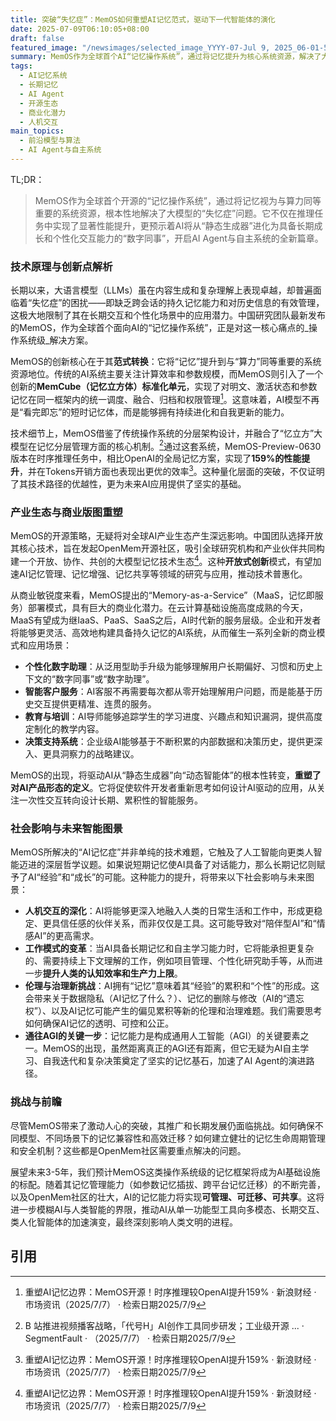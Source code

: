 ```yaml
---
title: 突破“失忆症”：MemOS如何重塑AI记忆范式，驱动下一代智能体的演化
date: 2025-07-09T06:10:05+08:00
draft: false
featured_image: "/newsimages/selected_image_YYYY-07-Jul 9, 2025_06-01-55-381.jpg"
summary: MemOS作为全球首个AI“记忆操作系统”，通过将记忆提升为核心系统资源，解决了大模型的“失忆症”难题，并在推理任务中实现了159%的性能提升。这项技术突破不仅有望重塑AI的商业应用边界，加速AI Agent的演进，更将深刻影响人机交互模式和未来社会图景。
tags: 
  - AI记忆系统
  - 长期记忆
  - AI Agent
  - 开源生态
  - 商业化潜力
  - 人机交互
main_topics: 
  - 前沿模型与算法
  - AI Agent与自主系统
---
```


TL;DR：
>MemOS作为全球首个开源的“记忆操作系统”，通过将记忆视为与算力同等重要的系统资源，根本性地解决了大模型的“失忆症”问题。它不仅在推理任务中实现了显著性能提升，更预示着AI将从“静态生成器”进化为具备长期成长和个性化交互能力的“数字同事”，开启AI Agent与自主系统的全新篇章。

### 技术原理与创新点解析

长期以来，大语言模型（LLMs）虽在内容生成和复杂理解上表现卓越，却普遍面临着“失忆症”的困扰——即缺乏跨会话的持久记忆能力和对历史信息的有效管理，这极大地限制了其在长期交互和个性化场景中的应用潜力。中国研究团队最新发布的MemOS，作为全球首个面向AI的“记忆操作系统”，正是对这一核心痛点的_操作系统级_解决方案。

MemOS的创新核心在于其**范式转换**：它将“记忆”提升到与“算力”同等重要的系统资源地位。传统的AI系统主要关注计算效率和参数规模，而MemOS则引入了一个创新的**MemCube（记忆立方体）标准化单元**，实现了对明文、激活状态和参数记忆在同一框架内的统一调度、融合、归档和权限管理[^1]。这意味着，AI模型不再是“看完即忘”的短时记忆体，而是能够拥有持续进化和自我更新的能力。

技术细节上，MemOS借鉴了传统操作系统的分层架构设计，并融合了“忆立方”大模型在记忆分层管理方面的核心机制。[^5]通过这套系统，MemOS-Preview-0630版本在时序推理任务中，相比OpenAI的全局记忆方案，实现了**159%的性能提升**，并在Tokens开销方面也表现出更优的效率[^1]。这种量化层面的突破，不仅证明了其技术路径的优越性，更为未来AI应用提供了坚实的基础。

### 产业生态与商业版图重塑

MemOS的开源策略，无疑将对全球AI产业生态产生深远影响。中国团队选择开放其核心技术，旨在发起OpenMem开源社区，吸引全球研究机构和产业伙伴共同构建一个开放、协作、共创的大模型记忆技术生态[^1]。这种**开放式创新**模式，有望加速AI记忆管理、记忆增强、记忆共享等领域的研究与应用，推动技术普惠化。

从商业敏锐度来看，MemOS提出的“Memory-as-a-Service”（MaaS，记忆即服务）部署模式，具有巨大的商业化潜力。在云计算基础设施高度成熟的今天，MaaS有望成为继IaaS、PaaS、SaaS之后，AI时代新的服务层级。企业和开发者将能够更灵活、高效地构建具备持久记忆的AI系统，从而催生一系列全新的商业模式和应用场景：

*   **个性化数字助理**：从泛用型助手升级为能够理解用户长期偏好、习惯和历史上下文的“数字同事”或“数字助理”。
*   **智能客户服务**：AI客服不再需要每次都从零开始理解用户问题，而是能基于历史交互提供更精准、连贯的服务。
*   **教育与培训**：AI导师能够追踪学生的学习进度、兴趣点和知识漏洞，提供高度定制化的教学内容。
*   **决策支持系统**：企业级AI能够基于不断积累的内部数据和决策历史，提供更深入、更具洞察力的战略建议。

MemOS的出现，将驱动AI从“静态生成器”向“动态智能体”的根本性转变，**重塑了对AI产品形态的定义**。它将促使软件开发者重新思考如何设计AI驱动的应用，从关注一次性交互转向设计长期、累积性的智能服务。

### 社会影响与未来智能图景

MemOS所解决的“AI记忆症”并非单纯的技术难题，它触及了人工智能向更类人智能迈进的深层哲学议题。如果说短期记忆使AI具备了对话能力，那么长期记忆则赋予了AI“经验”和“成长”的可能。这种能力的提升，将带来以下社会影响与未来图景：

*   **人机交互的深化**：AI将能够更深入地融入人类的日常生活和工作中，形成更稳定、更具信任感的伙伴关系，而非仅仅是工具。这可能导致对“陪伴型AI”和“情感AI”的更高需求。
*   **工作模式的变革**：当AI具备长期记忆和自主学习能力时，它将能承担更复杂的、需要持续上下文理解的工作，例如项目管理、个性化研究助手等，从而进一步**提升人类的认知效率和生产力上限**。
*   **伦理与治理新挑战**：AI拥有“记忆”意味着其“经验”的累积和“个性”的形成。这会带来关于数据隐私（AI记忆了什么？）、记忆的删除与修改（AI的“遗忘权”）、以及AI记忆可能产生的偏见累积等新的伦理和治理难题。我们需要思考如何确保AI记忆的透明、可控和公正。
*   **通往AGI的关键一步**：记忆能力是构成通用人工智能（AGI）的关键要素之一。MemOS的出现，虽然距离真正的AGI还有距离，但它无疑为AI自主学习、自我迭代和复杂决策奠定了坚实的记忆基石，加速了AI Agent的演进路径。

### 挑战与前瞻

尽管MemOS带来了激动人心的突破，其推广和长期发展仍面临挑战。如何确保不同模型、不同场景下的记忆兼容性和高效迁移？如何建立健壮的记忆生命周期管理和安全机制？这些都是OpenMem社区需要重点解决的问题。

展望未来3-5年，我们预计MemOS这类操作系统级的记忆框架将成为AI基础设施的标配。随着其记忆管理能力（如参数记忆插拔、跨平台记忆迁移）的不断完善，以及OpenMem社区的壮大，AI的记忆能力将实现**可管理、可迁移、可共享**。这将进一步模糊AI与人类智能的界限，推动AI从单一功能型工具向多模态、长期交互、类人化智能体的加速演变，最终深刻影响人类文明的进程。
<br>

## 引用
[^1]: 重塑AI记忆边界：MemOS开源！时序推理较OpenAI提升159% · 新浪财经 · 市场资讯（2025/7/7） · 检索日期2025/7/9
[^2]: 彻底戳穿AI「失忆症」！超越OpenAI全局记忆，中国队开源LLM记忆 ... · 知乎 · （2025/7/7） · 检索日期2025/7/9
[^3]: 中国队开源LLM记忆操作系统-腾讯新闻 · 腾讯新闻 · （2025/7/7） · 检索日期2025/7/9
[^4]: 彻底戳穿AI「失忆症」！超越OpenAI全局记忆 - 新浪财经 · 新浪财经 · （2025/7/7） · 检索日期2025/7/9
[^5]: B 站推进视频播客战略，「代号H」AI创作工具同步研发；工业级开源 ... · SegmentFault · （2025/7/7） · 检索日期2025/7/9
